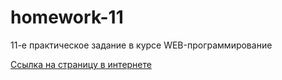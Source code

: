 # homework-11
11-е практическое задание в курсе WEB-программирование

[Ссылка на страницу в интернете](https://dianelks.github.io/homework-11/)
